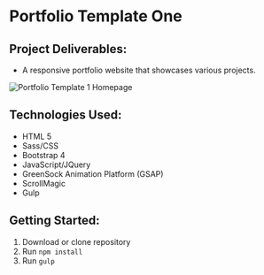 # Portfolio Template One

## Project Deliverables:
- A responsive portfolio website that showcases various projects.

![Portfolio Template 1 Homepage](https://github.com/karlyhoffman/portfolio-template-1/tree/master/app/assets/img/portfolio-template-1-homepage.png "Portfolio Template 1 Homepage")

## Technologies Used:
- HTML 5
- Sass/CSS
- Bootstrap 4
- JavaScript/JQuery
- GreenSock Animation Platform (GSAP)
- ScrollMagic
- Gulp

## Getting Started:
1. Download or clone repository
2. Run `npm install`
3. Run `gulp`
